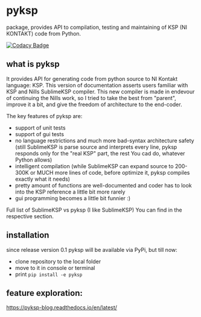 # pyksp

package, provides API to compilation, testing and maintaining of KSP (NI KONTAKT) code from Python.

[![Codacy Badge](https://api.codacy.com/project/badge/Grade/af2970c7afb14904a9e4425ebe4dc55f)](https://www.codacy.com/app/Levitanus/pyksp?utm_source=github.com&amp;utm_medium=referral&amp;utm_content=Levitanus/pyksp&amp;utm_campaign=Badge_Grade)

## what is pyksp

It provides API for generating code from python source to NI Kontakt language: KSP.
This version of documentation asserts users familiar with KSP and Nills SublimeKSP compiler. This new compiler is made in endevour of continuing the Nills work, so I tried to take the best from "parent", improve it a bit, and give the freedom of architecture to the end-coder.

The key features of pyksp are:

* support of unit tests
* support of gui tests
* no language restrictions and much more bad-syntax architecture safety (still SublimeKSP is parse source and interprets every line, pyksp responds only for the "real KSP" part, the rest You cad do, whatever Python allows)
* intelligent compilation (while SublimeKSP can expand source to 200-300K or MUCH more lines of code, before optimize it, pyksp compiles exactly what it needs)
* pretty amount of functions are well-documented and coder has to look into the KSP reference a little bit more rarely
* gui programming becomes a little bit funnier :)
  
Full list of SublimeKSP vs pyksp (I like SublimeKSP) You can find in the respective section.

## installation

since release version 0.1 pyksp will be available via PyPi, but till now:

* clone repository to the local folder
* move to it in console or terminal
* print ``pip install -e pyksp``

## feature exploration:
https://pyksp-blog.readthedocs.io/en/latest/
